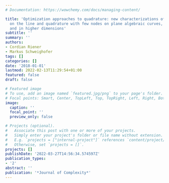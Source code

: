 ```yaml
---
# Documentation: https://wowchemy.com/docs/managing-content/

title: 'Optimization approaches to quadrature: new characterizations of Gaussian quadrature
  on the line and quadrature with few nodes on plane algebraic curves, on the plane
  and in higher dimensions'
subtitle: ''
summary: ''
authors:
- Cordian Riener
- Markus Schweighofer
tags: []
categories: []
date: '2018-01-01'
lastmod: 2022-02-13T11:29:54+01:00
featured: false
draft: false

# Featured image
# To use, add an image named `featured.jpg/png` to your page's folder.
# Focal points: Smart, Center, TopLeft, Top, TopRight, Left, Right, BottomLeft, Bottom, BottomRight.
image:
  caption: ''
  focal_point: ''
  preview_only: false

# Projects (optional).
#   Associate this post with one or more of your projects.
#   Simply enter your project's folder or file name without extension.
#   E.g. `projects = ["internal-project"]` references `content/project/deep-learning/index.md`.
#   Otherwise, set `projects = []`.
projects: []
publishDate: '2022-03-27T14:56:34.574597Z'
publication_types:
- '2'
abstract: ''
publication: '*Journal of Complexity*'
---
```

